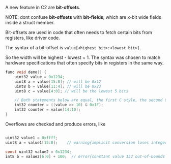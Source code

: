 
A new feature in C2 are __bit-offsets__.

NOTE: dont confuse __bit-offsets__ with __bit-fields__, which are x-bit wide fields inside a
struct member.

Bit-offsets are used in code that often needs to fetch certain bits from registers, like
driver code.

The syntax of a bit-offset is `value[<highest bit>:<lowest bit>]`.

So the width will be highest - lowest + 1. The syntax was chosen to match
hardware specifications that often specify bits in registers in the same way.

```c
func void demo() {
    uint32 value = 0x1234;
    uint8 a = value[15:8]; // will be 0x12
    uint8 b = value[11:4]; // will be 0x23
    uint8 c = value[4:0]; // will be the lowest 5 bits

    // Both statements below are equal, the first C style, the second C2 style
    int32 counter = ((value >> 10) & 0x1F);
    int32 counter = value[14:10];
}
```

Overflows are checked and produce errors, like

```c

uint32 value1 = 0xffff;
uint8 a = value1[15:0];    // warning{implicit conversion loses integer precision 'uint16' to 'uint8'}

const uint32 value2 = 0x1234;
int8 b = value2[6:0] + 100;  // error{constant value 152 out-of-bounds for type 'int8', range [-128, 127]}

```
